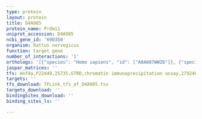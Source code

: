 ```yaml
---
type: protein
layout: protein
title: D4A985
protein_name: Prdm11
uniprot_accession: D4A985
ncbi_gene_id: '690358'
organism: Rattus norvegicus
function: target gene
number_of_interactions: '1'
orthologs: '[{"species": "Homo sapiens", "id": ["A0A087WWZ6"]}, {"species": "Danio rerio", "id": ["F1R557"]}, {"species": "Mus musculus", "id": ["A0A5F8MPE3"]}]'
jaspar_matrices: ''
tfs: Hnf4a,P22449,25735,GTRD,chromatin immunoprecipitation assay,27924024%5Buid%5D,No
targets: ''
tfs_download: TFLink_tfs_of_D4A985.tsv
targets_download: ''
bindingSites_download: ''
binding_sites_ls: ''

---
```

